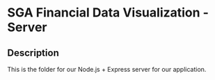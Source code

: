 # SGA Financial Data Visualization - Server

## Description

This is the folder for our Node.js + Express server for our application.